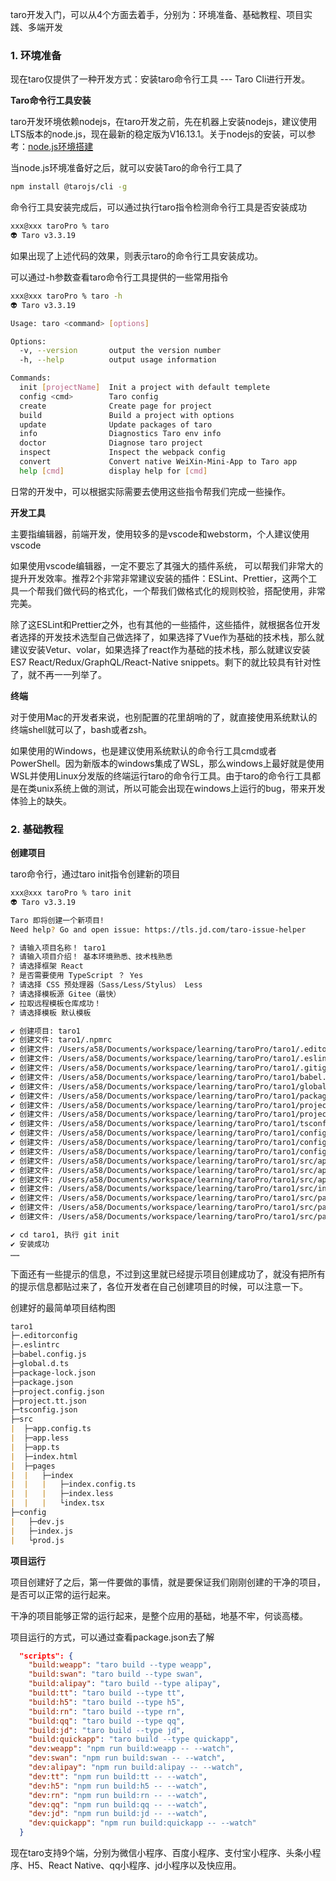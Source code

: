 taro开发入门，可以从4个方面去着手，分别为：环境准备、基础教程、项目实践、多端开发

### 1. 环境准备

现在taro仅提供了一种开发方式：安装taro命令行工具 --- Taro Cli进行开发。

**Taro命令行工具安装**

taro开发环境依赖nodejs，在taro开发之前，先在机器上安装nodejs，建议使用LTS版本的node.js，现在最新的稳定版为V16.13.1。关于nodejs的安装，可以参考：[node.js环境搭建](../node/nodejs环境搭建.md)

当node.js环境准备好之后，就可以安装Taro的命令行工具了

```bash
npm install @tarojs/cli -g
```

命令行工具安装完成后，可以通过执行taro指令检测命令行工具是否安装成功

```bash
xxx@xxx taroPro % taro
👽 Taro v3.3.19
```

如果出现了上述代码的效果，则表示taro的命令行工具安装成功。

可以通过-h参数查看taro命令行工具提供的一些常用指令

```bash
xxx@xxx taroPro % taro -h   
👽 Taro v3.3.19

Usage: taro <command> [options]

Options:
  -v, --version       output the version number
  -h, --help          output usage information

Commands:
  init [projectName]  Init a project with default templete
  config <cmd>        Taro config
  create              Create page for project
  build               Build a project with options
  update              Update packages of taro
  info                Diagnostics Taro env info
  doctor              Diagnose taro project
  inspect             Inspect the webpack config
  convert             Convert native WeiXin-Mini-App to Taro app
  help [cmd]          display help for [cmd]
```

日常的开发中，可以根据实际需要去使用这些指令帮我们完成一些操作。

**开发工具**

主要指编辑器，前端开发，使用较多的是vscode和webstorm，个人建议使用vscode

如果使用vscode编辑器，一定不要忘了其强大的插件系统， 可以帮我们非常大的提升开发效率。推荐2个非常非常建议安装的插件：ESLint、Prettier，这两个工具一个帮我们做代码的格式化，一个帮我们做格式化的规则校验，搭配使用，非常完美。

除了这ESLint和Prettier之外，也有其他的一些插件，这些插件，就根据各位开发者选择的开发技术选型自己做选择了，如果选择了Vue作为基础的技术栈，那么就建议安装Vetur、volar，如果选择了react作为基础的技术栈，那么就建议安装ES7 React/Redux/GraphQL/React-Native snippets。剩下的就比较具有针对性了，就不再一一列举了。

**终端**

对于使用Mac的开发者来说，也别配置的花里胡哨的了，就直接使用系统默认的终端shell就可以了，bash或者zsh。

如果使用的Windows，也是建议使用系统默认的命令行工具cmd或者PowerShell。因为新版本的windows集成了WSL，那么windows上最好就是使用WSL并使用Linux分发版的终端运行taro的命令行工具。由于taro的命令行工具都是在类unix系统上做的测试，所以可能会出现在windows上运行的bug，带来开发体验上的缺失。

### 2. 基础教程

**创建项目**

taro命令行，通过taro init指令创建新的项目

```bash
xxx@xxx taroPro % taro init
👽 Taro v3.3.19

Taro 即将创建一个新项目!
Need help? Go and open issue: https://tls.jd.com/taro-issue-helper

? 请输入项目名称！ taro1
? 请输入项目介绍！ 基本环境熟悉、技术栈熟悉
? 请选择框架 React
? 是否需要使用 TypeScript ？ Yes
? 请选择 CSS 预处理器（Sass/Less/Stylus） Less
? 请选择模板源 Gitee（最快）
✔ 拉取远程模板仓库成功！
? 请选择模板 默认模板

✔ 创建项目: taro1
✔ 创建文件: taro1/.npmrc
✔ 创建文件: /Users/a58/Documents/workspace/learning/taroPro/taro1/.editorconfig
✔ 创建文件: /Users/a58/Documents/workspace/learning/taroPro/taro1/.eslintrc
✔ 创建文件: /Users/a58/Documents/workspace/learning/taroPro/taro1/.gitignore
✔ 创建文件: /Users/a58/Documents/workspace/learning/taroPro/taro1/babel.config.js
✔ 创建文件: /Users/a58/Documents/workspace/learning/taroPro/taro1/global.d.ts
✔ 创建文件: /Users/a58/Documents/workspace/learning/taroPro/taro1/package.json
✔ 创建文件: /Users/a58/Documents/workspace/learning/taroPro/taro1/project.config.json
✔ 创建文件: /Users/a58/Documents/workspace/learning/taroPro/taro1/project.tt.json
✔ 创建文件: /Users/a58/Documents/workspace/learning/taroPro/taro1/tsconfig.json
✔ 创建文件: /Users/a58/Documents/workspace/learning/taroPro/taro1/config/dev.js
✔ 创建文件: /Users/a58/Documents/workspace/learning/taroPro/taro1/config/index.js
✔ 创建文件: /Users/a58/Documents/workspace/learning/taroPro/taro1/config/prod.js
✔ 创建文件: /Users/a58/Documents/workspace/learning/taroPro/taro1/src/app.config.ts
✔ 创建文件: /Users/a58/Documents/workspace/learning/taroPro/taro1/src/app.less
✔ 创建文件: /Users/a58/Documents/workspace/learning/taroPro/taro1/src/app.ts
✔ 创建文件: /Users/a58/Documents/workspace/learning/taroPro/taro1/src/index.html
✔ 创建文件: /Users/a58/Documents/workspace/learning/taroPro/taro1/src/pages/index/index.config.ts
✔ 创建文件: /Users/a58/Documents/workspace/learning/taroPro/taro1/src/pages/index/index.less
✔ 创建文件: /Users/a58/Documents/workspace/learning/taroPro/taro1/src/pages/index/index.tsx

✔ cd taro1, 执行 git init
✔ 安装成功
……
```

下面还有一些提示的信息，不过到这里就已经提示项目创建成功了，就没有把所有的提示信息都贴过来了，各位开发者在自己创建项目的时候，可以注意一下。

创建好的最简单项目结构图

```markdown
taro1
├─.editorconfig
├─.eslintrc
├─babel.config.js
├─global.d.ts
├─package-lock.json
├─package.json
├─project.config.json
├─project.tt.json
├─tsconfig.json
├─src
|  ├─app.config.ts
|  ├─app.less
|  ├─app.ts
|  ├─index.html
|  ├─pages
|  |   ├─index
|  |   |   ├─index.config.ts
|  |   |   ├─index.less
|  |   |   └index.tsx
├─config
|   ├─dev.js
|   ├─index.js
|   └prod.js
```

**项目运行**

项目创建好了之后，第一件要做的事情，就是要保证我们刚刚创建的干净的项目，是否可以正常的运行起来。

干净的项目能够正常的运行起来，是整个应用的基础，地基不牢，何谈高楼。

项目运行的方式，可以通过查看package.json去了解

```json
  "scripts": {
    "build:weapp": "taro build --type weapp",
    "build:swan": "taro build --type swan",
    "build:alipay": "taro build --type alipay",
    "build:tt": "taro build --type tt",
    "build:h5": "taro build --type h5",
    "build:rn": "taro build --type rn",
    "build:qq": "taro build --type qq",
    "build:jd": "taro build --type jd",
    "build:quickapp": "taro build --type quickapp",
    "dev:weapp": "npm run build:weapp -- --watch",
    "dev:swan": "npm run build:swan -- --watch",
    "dev:alipay": "npm run build:alipay -- --watch",
    "dev:tt": "npm run build:tt -- --watch",
    "dev:h5": "npm run build:h5 -- --watch",
    "dev:rn": "npm run build:rn -- --watch",
    "dev:qq": "npm run build:qq -- --watch",
    "dev:jd": "npm run build:jd -- --watch",
    "dev:quickapp": "npm run build:quickapp -- --watch"
  }
```

现在taro支持9个端，分别为微信小程序、百度小程序、支付宝小程序、头条小程序、H5、React Native、qq小程序、jd小程序以及快应用。

